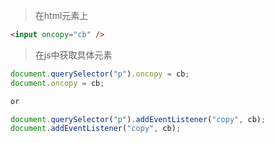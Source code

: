 > 在html元素上

```html
<input oncopy="cb" />
```

> 在js中获取具体元素

```js
document.querySelector("p").oncopy = cb;
document.oncopy = cb;

or

document.querySelector("p").addEventListener("copy", cb);
document.addEventListener("copy", cb);
```

